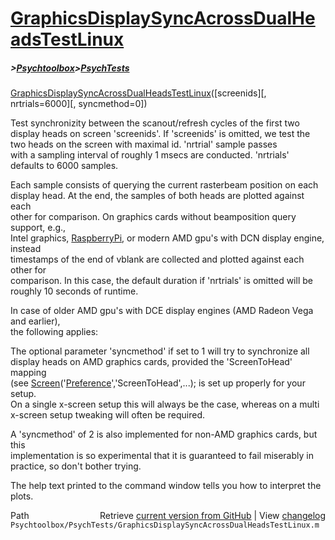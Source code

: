 # [GraphicsDisplaySyncAcrossDualHeadsTestLinux](GraphicsDisplaySyncAcrossDualHeadsTestLinux)
##### >[Psychtoolbox](Psychtoolbox)>[PsychTests](PsychTests)

[GraphicsDisplaySyncAcrossDualHeadsTestLinux](GraphicsDisplaySyncAcrossDualHeadsTestLinux)([screenids][, nrtrials=6000][, syncmethod=0])  
  
Test synchronizity between the scanout/refresh cycles of the first two  
display heads on screen 'screenids'. If 'screenids' is omitted, we test the  
two heads on the screen with maximal id. 'nrtrial' sample passes  
with a sampling interval of roughly 1 msecs are conducted. 'nrtrials'  
defaults to 6000 samples.  
  
Each sample consists of querying the current rasterbeam position on each  
display head. At the end, the samples of both heads are plotted against each  
other for comparison. On graphics cards without beamposition query support, e.g.,  
Intel graphics, [RaspberryPi](RaspberryPi), or modern AMD gpu's with DCN display engine, instead  
timestamps of the end of vblank are collected and plotted against each other for  
comparison. In this case, the default duration if 'nrtrials' is omitted will be  
roughly 10 seconds of runtime.  
  
In case of older AMD gpu's with DCE display engines (AMD Radeon Vega and earlier),  
the following applies:  
  
The optional parameter 'syncmethod' if set to 1 will try to synchronize all  
display heads on AMD graphics cards, provided the 'ScreenToHead' mapping  
(see [Screen](Screen)('[Preference](Preference)','ScreenToHead',...); is set up properly for your setup.  
On a single x-screen setup this will always be the case, whereas on a multi  
x-screen setup tweaking will often be required.  
  
A 'syncmethod' of 2 is also implemented for non-AMD graphics cards, but this  
implementation is so experimental that it is guaranteed to fail miserably in  
practice, so don't bother trying.  
  
The help text printed to the command window tells you how to interpret the plots.  




<div class="code_header" style="text-align:right;">
  <span style="float:left;">Path&nbsp;&nbsp;</span> <span class="counter">Retrieve <a href=
  "https://raw.github.com/Psychtoolbox-3/Psychtoolbox-3/beta/Psychtoolbox/PsychTests/GraphicsDisplaySyncAcrossDualHeadsTestLinux.m">current version from GitHub</a> | View <a href=
  "https://github.com/Psychtoolbox-3/Psychtoolbox-3/commits/beta/Psychtoolbox/PsychTests/GraphicsDisplaySyncAcrossDualHeadsTestLinux.m">changelog</a></span>
</div>
<div class="code">
  <code>Psychtoolbox/PsychTests/GraphicsDisplaySyncAcrossDualHeadsTestLinux.m</code>
</div>

